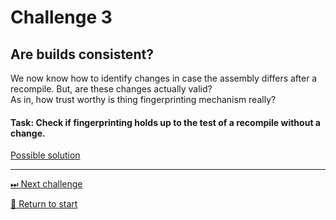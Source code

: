 # Challenge 3 

## Are builds consistent?

We now know how to identify changes in case the assembly differs after a recompile. But, are these changes actually valid?  
As in, how trust worthy is thing fingerprinting mechanism really?

#### Task: Check if fingerprinting holds up to the test of a recompile without a change.

[Possible solution](./Solutions/challenge3.md)

---------------------------------------
[⏭ Next challenge](./challenge4.md)

[🚦 Return to start](./start.md)